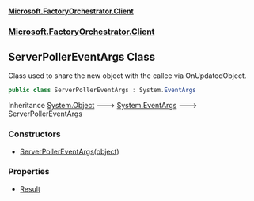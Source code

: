 #### [Microsoft.FactoryOrchestrator.Client](./Microsoft-FactoryOrchestrator-Client.md 'Microsoft.FactoryOrchestrator.Client')
### [Microsoft.FactoryOrchestrator.Client](./Microsoft-FactoryOrchestrator-Client.md 'Microsoft.FactoryOrchestrator.Client')
## ServerPollerEventArgs Class
Class used to share the new object with the callee via OnUpdatedObject.  
```csharp
public class ServerPollerEventArgs : System.EventArgs
```
Inheritance [System.Object](https://docs.microsoft.com/en-us/dotnet/api/System.Object 'System.Object') &#129106; [System.EventArgs](https://docs.microsoft.com/en-us/dotnet/api/System.EventArgs 'System.EventArgs') &#129106; ServerPollerEventArgs  
### Constructors
- [ServerPollerEventArgs(object)](./Microsoft-FactoryOrchestrator-Client-ServerPollerEventArgs-ServerPollerEventArgs(object).md 'Microsoft.FactoryOrchestrator.Client.ServerPollerEventArgs.ServerPollerEventArgs(object)')
### Properties
- [Result](./Microsoft-FactoryOrchestrator-Client-ServerPollerEventArgs-Result.md 'Microsoft.FactoryOrchestrator.Client.ServerPollerEventArgs.Result')
